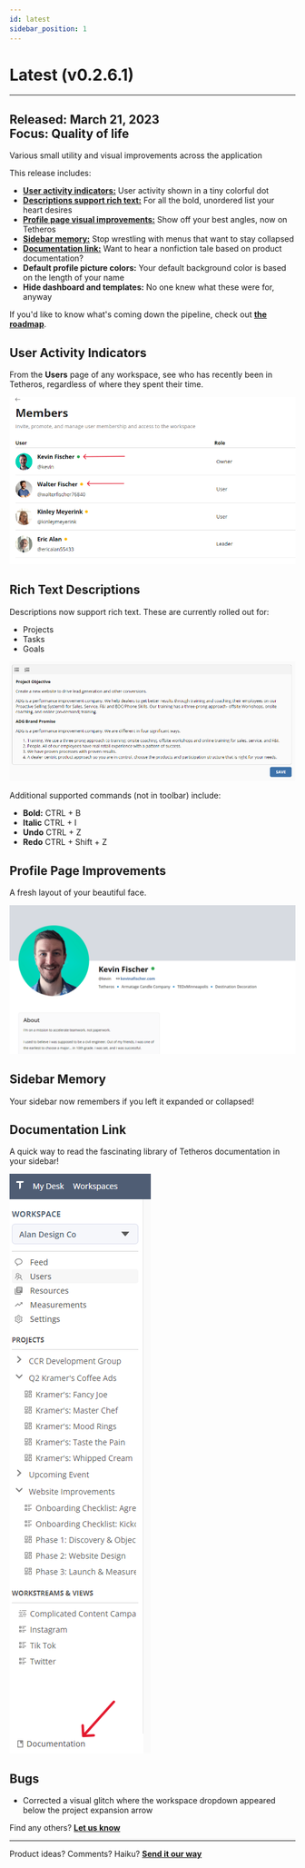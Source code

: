```yaml
---
id: latest
sidebar_position: 1
---
```


# Latest (v0.2.6.1)  
  
---

**Released:** March 21, 2023  
**Focus:** Quality of life
---  

Various small utility and visual improvements across the application       
  
This release includes:  
- **[User activity indicators:](#user-activity-indicators)** User activity shown in a tiny colorful dot 
- **[Descriptions support rich text:](#rich-text-descriptions)** For all the bold, unordered list your heart desires 
- **[Profile page visual improvements:](#profile-page-improvements)** Show off your best angles, now on Tetheros
- **[Sidebar memory:](#sidebar-memory)** Stop wrestling with menus that want to stay collapsed 
- **[Documentation link:](#documentation-link)** Want to hear a nonfiction tale based on product documentation? 
- **Default profile picture colors:** Your default background color is based on the length of your name 
- **Hide dashboard and templates:** No one knew what these were for, anyway 
  
If you'd like to know what's coming down the pipeline, check out **[the roadmap](/docs/roadmap)**.  
  
## User Activity Indicators  

From the **Users** page of any workspace, see who has recently been in Tetheros, regardless of where they spent their time.  

[![User Activity](../assets/v0261-activity.png)](../assets/v0261-activity.png) 

    
## Rich Text Descriptions  
  
Descriptions now support rich text.  These are currently rolled out for:  
- Projects
- Tasks
- Goals  
  
[![Rich Text](../assets/v0261-rich-text.png)](../assets/v0261-rich-text.png) 

Additional supported commands (not in toolbar) include:  
- **Bold:** CTRL + B  
- **Italic** CTRL + I  
- **Undo** CTRL + Z  
- **Redo** CTRL + Shift + Z
    
## Profile Page Improvements  
A fresh layout of your beautiful face.  

[![Profile](../assets/v0261-profile.png)](../assets/v0261-profile.png) 

    
## Sidebar Memory  
Your sidebar now remembers if you left it expanded or collapsed!  
  
## Documentation Link  
A quick way to read the fascinating library of Tetheros documentation in your sidebar!  

[![Documentation](../assets/v0261-documentation.png)](../assets/v0261-documentation.png) 
  
## Bugs   
- Corrected a visual glitch where the workspace dropdown appeared below the project expansion arrow 
  
Find any others?  **[Let us know](/bugs/report)**  

---  
Product ideas?  Comments?  Haiku?  **[Send it our way](/features/request)**  